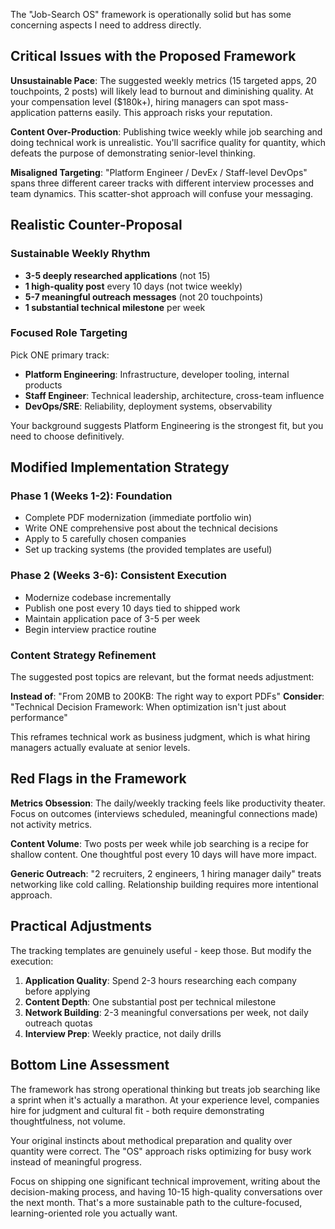 The "Job-Search OS" framework is operationally solid but has some concerning aspects I need to address directly.

## Critical Issues with the Proposed Framework

**Unsustainable Pace**: The suggested weekly metrics (15 targeted apps, 20 touchpoints, 2 posts) will likely lead to burnout and diminishing quality. At your compensation level ($180k+), hiring managers can spot mass-application patterns easily. This approach risks your reputation.

**Content Over-Production**: Publishing twice weekly while job searching and doing technical work is unrealistic. You'll sacrifice quality for quantity, which defeats the purpose of demonstrating senior-level thinking.

**Misaligned Targeting**: "Platform Engineer / DevEx / Staff-level DevOps" spans three different career tracks with different interview processes and team dynamics. This scatter-shot approach will confuse your messaging.

## Realistic Counter-Proposal

### Sustainable Weekly Rhythm
- **3-5 deeply researched applications** (not 15)
- **1 high-quality post** every 10 days (not twice weekly)
- **5-7 meaningful outreach messages** (not 20 touchpoints)
- **1 substantial technical milestone** per week

### Focused Role Targeting
Pick ONE primary track:
- **Platform Engineering**: Infrastructure, developer tooling, internal products
- **Staff Engineer**: Technical leadership, architecture, cross-team influence
- **DevOps/SRE**: Reliability, deployment systems, observability

Your background suggests Platform Engineering is the strongest fit, but you need to choose definitively.

## Modified Implementation Strategy

### Phase 1 (Weeks 1-2): Foundation
- Complete PDF modernization (immediate portfolio win)
- Write ONE comprehensive post about the technical decisions
- Apply to 5 carefully chosen companies
- Set up tracking systems (the provided templates are useful)

### Phase 2 (Weeks 3-6): Consistent Execution
- Modernize codebase incrementally
- Publish one post every 10 days tied to shipped work
- Maintain application pace of 3-5 per week
- Begin interview practice routine

### Content Strategy Refinement

The suggested post topics are relevant, but the format needs adjustment:

**Instead of**: "From 20MB to 200KB: The right way to export PDFs"
**Consider**: "Technical Decision Framework: When optimization isn't just about performance"

This reframes technical work as business judgment, which is what hiring managers actually evaluate at senior levels.

## Red Flags in the Framework

**Metrics Obsession**: The daily/weekly tracking feels like productivity theater. Focus on outcomes (interviews scheduled, meaningful connections made) not activity metrics.

**Content Volume**: Two posts per week while job searching is a recipe for shallow content. One thoughtful post every 10 days will have more impact.

**Generic Outreach**: "2 recruiters, 2 engineers, 1 hiring manager daily" treats networking like cold calling. Relationship building requires more intentional approach.

## Practical Adjustments

The tracking templates are genuinely useful - keep those. But modify the execution:

1. **Application Quality**: Spend 2-3 hours researching each company before applying
2. **Content Depth**: One substantial post per technical milestone
3. **Network Building**: 2-3 meaningful conversations per week, not daily outreach quotas
4. **Interview Prep**: Weekly practice, not daily drills

## Bottom Line Assessment

The framework has strong operational thinking but treats job searching like a sprint when it's actually a marathon. At your experience level, companies hire for judgment and cultural fit - both require demonstrating thoughtfulness, not volume.

Your original instincts about methodical preparation and quality over quantity were correct. The "OS" approach risks optimizing for busy work instead of meaningful progress.

Focus on shipping one significant technical improvement, writing about the decision-making process, and having 10-15 high-quality conversations over the next month. That's a more sustainable path to the culture-focused, learning-oriented role you actually want.